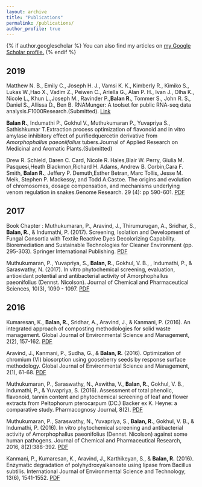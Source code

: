 ```yaml
---
layout: archive
title: "Publications"
permalink: /publications/
author_profile: true
---
```


{% if author.googlescholar %}
  You can also find my articles on <u><a href="{{author.googlescholar}}">my Google Scholar profile</a>.</u>
{% endif %}

## 2019

Matthew N. B., Emily C., Joseph H. J., Vamsi K. K., Kimberly R., Kimiko S., Lukas W.,Hao X., Vadim Z., Peiwen C., Ariella G., Alan P. H., Ivan J., Olha K., Nicole L., Khun L.,Joseph M., Ravinder P.,**Balan R.**, Tommer S., John R. S., Daniel S., Allissa D., Ben B. RNAMunger: A toolset for public RNA-seq data analysis.F1000Research.(Submitted). [Link](https://github.com/NCBI-Hackathons/RNA-Seq-in-the-Cloud)

**Balan R.**, Indumathi P., Gokhul V., Muthukumaran P., Yuvapriya S., Sathishkumar T.Extraction process optimization of flavonoid and in vitro amylase inhibitory effect of purifiedquercetin derivative from _Amorphophallus paeoniifolius_ tubers.Journal of Applied Research on Medicinal and Aromatic Plants.(Submitted)

Drew R. Schield, Daren C. Card, Nicole R. Hales,Blair W. Perry, Giulia M. Pasquesi,Heath Blackmon,Richard H. Adams, Andrew B. Corbin,Cara F. Smith, **Balan R.**, Jeffery P. Demuth,Esther Betran, Marc Tollis, Jesse M. Meik, Stephen P. Mackessy, and Todd A.Castoe. The origins and evolution of chromosomes, dosage compensation, and mechanisms underlying venom regulation in snakes.Genome Research. 29 (4): pp 590-601. [PDF](https://genome.cshlp.org/content/29/4/590.full.pdf)

## 2017

Book Chapter : Muthukumaran, P., Aravind, J., Thirumurugan, A., Sridhar, S., **Balan, R.**, & Indumathi, P. (2017). Screening, Isolation and Development of Fungal Consortia with Textile Reactive Dyes Decolorizing Capability. Bioremediation and Sustainable Technologies for Cleaner Environment (pp. 295-303). Springer International Publishing. [PDF](https://link.springer.com/chapter/10.1007%2F978-3-319-48439-6_22)

Muthukumaran, P., Yuvapriya, S., **Balan, R.**, Gokhul, V. B., , Indumathi, P., & Saraswathy, N. (2017). In vitro phytochemical screening, evaluation, antioxidant potential and antibacterial activity of Amorphophallus paeonifolius (Dennst. Nicolson). Journal of Chemical and Pharmaceutical Sciences, 10(3), 1090 - 1097. [PDF](https://jchps.com/issues/Volume%2010_Issue%203/20171025_064239_0710916.pdf)

## 2016
Kumaresan, K., **Balan, R.**, Sridhar, A., Aravind, J., & Kanmani, P. (2016). An integrated approach of composting methodologies for solid waste management. Global Journal of Environmental Science and Management, 2(2), 157-162. [PDF](http://gjesm.net/article_15267_7c76e0db74c359601ac0d849ab2355f4.pdf)

Aravind, J., Kanmani, P., Sudha, G., & **Balan, R.** (2016). Optimization of chromium (VI) biosorption using gooseberry seeds by response surface methodology. Global Journal of Environmental Science and Management, 2(1), 61-68. [PDF](http://www.gjesm.net/article_14835_ad499e755a50bcb901ac6dd49d556586.pdf)

Muthukumaran, P., Saraswathy, N., Aswitha, V., **Balan, R.**, Gokhul, V. B., Indumathi, P., & Yuvapriya, S. (2016). Assessment of total phenolic, flavonoid, tannin content and phytochemical screening of leaf and flower extracts from Peltophorum pterocarpum (DC.) Backer ex K. Heyne: a comparative study. Pharmacognosy Journal, 8(2). [PDF](http://www.phcogj.com/sites/default/files/10.5530pj.2016.2.7.pdf)

Muthukumaran, P., Saraswathy, N., Yuvapriya, S., **Balan, R.**, Gokhul, V. B., & Indumathi, P. (2016). In vitro phytochemical screening and antibacterial activity of Amorphophallus paeonifolius (Dennst. Nicolson) against some human pathogens. Journal of Chemical and Pharmaceutical Research, 2016, 8(2):388-392. [PDF](http://www.jocpr.com/articles/in-vitro-phytochemical-screening-and-antibacterial-activity-of-amorphophallus-paeonifolius-dennst-nicolson-against-some.pdf)

Kanmani, P., Kumaresan, K., Aravind, J., Karthikeyan, S., & **Balan, R.** (2016). Enzymatic degradation of polyhydroxyalkanoate using lipase from Bacillus subtilis. International Journal of Environmental Science and Technology, 13(6), 1541-1552. [PDF](https://link.springer.com/article/10.1007/s13762-016-0992-5)

